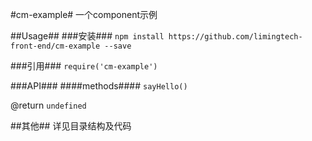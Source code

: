 #cm-example#
一个component示例

##Usage##
###安装###
`npm install https://github.com/limingtech-front-end/cm-example --save`

###引用###
`require('cm-example')`

###API###
####methods####
`sayHello()`

@return `undefined`

##其他##
详见目录结构及代码
